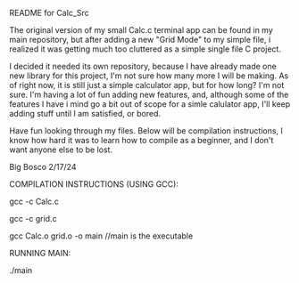 README for Calc_Src

The original version of my small Calc.c terminal app can be found in my main repository, but after adding a new "Grid Mode" to my simple file, i realized it was getting much too cluttered as a simple single file C project. 

I decided it needed its own repository, because I have already made one new library for this project, I'm not sure how many more I will be making. As of right now, it is still just a simple calculator app, but for how long? I'm not sure. I'm having a lot of fun adding new features, and, although some of the features I have i mind go a bit out of scope for a simle calulator app, I'll keep adding stuff until I am satisfied, or bored.

Have fun looking through my files. Below will be compilation instructions, I know how hard it was to learn how to compile as a beginner, and I don't want anyone else to be lost.

Big Bosco 2/17/24


COMPILATION INSTRUCTIONS (USING GCC):

gcc -c Calc.c

gcc -c grid.c

gcc Calc.o grid.o -o main //main is the executable

RUNNING MAIN:

./main
